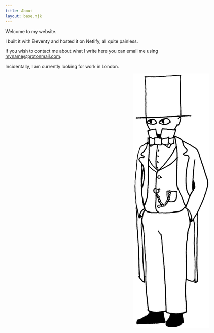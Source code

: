 ```yaml
---
title: About
layout: base.njk
---
```


Welcome to my website.

I built it with Eleventy and hosted it on Netlify, all quite painless.

If you wish to contact me about what I write here you can email me using myname@protonmail.com.

Incidentally, I am currently looking for work in London.



<div style="width: 240px; justify-self: end; margin-right: -140px">
<img src="mascot.png">
</div>
